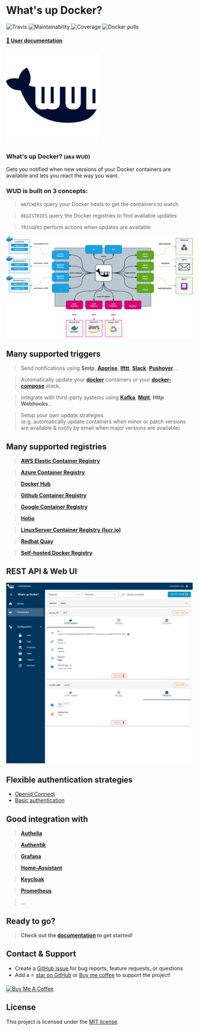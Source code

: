 # What's up Docker?

![Travis](https://img.shields.io/travis/fmartinou/whats-up-docker/master)
![Maintainability](https://img.shields.io/codeclimate/maintainability/fmartinou/whats-up-docker)
![Coverage](https://img.shields.io/codeclimate/coverage/fmartinou/whats-up-docker)
![Docker pulls](https://img.shields.io/docker/pulls/fmartinou/whats-up-docker)

#### [:blue_book: User documentation](https://fmartinou.github.io/whats-up-docker/)

![](docs/wud_logo_250.png)

### What's up Docker? <small>(aka **WUD**)</small>
Gets you notified when new versions of your Docker containers are available and lets you react the way you want.

### WUD is built on 3 concepts:

> `WATCHERS` query your Docker hosts to get the containers to watch

> `REGISTRIES` query the Docker registries to find available updates

> `TRIGGERS` perform actions when updates are available

![image](docs/introduction/wud_arch.png)

## Many supported triggers
> Send notifications using **Smtp**, [**Apprise**](https://github.com/caronc/apprise-api), [**Ifttt**](https://ifttt.com), [**Slack**](https://slack.com), [**Pushover**](https://pushover.net)...

> Automatically update your [**docker**](https://www.docker.com) containers or your [**docker-compose**](https://docs.docker.com/compose) stack.

> Integrate with third-party systems using [**Kafka**](https://kafka.apache.org), [**Mqtt**](https://mqtt.org), **Http Webhooks**...

> Setup your own update strategies \
> (e.g. automatically update containers when minor or patch versions are available & notify by email when major versions are available)

## Many supported registries

> [**AWS Elastic Container Registry**](https://aws.amazon.com/ecr)

> [**Azure Container Registry**](https://azure.microsoft.com/services/container-registry)

> [**Docker Hub**](http://hub.docker.com)

> [**Github Container Registry**](https://docs.github.com/en/packages/working-with-a-github-packages-registry/working-with-the-docker-registry)

> [**Google Container Registry**](https://cloud.google.com/container-registry)

> [**Hotio**](https://hotio.dev)

> [**LinuxServer Container Registry (lscr.io)**](https://fleet.linuxserver.io/)

> [**Redhat Quay**](https://quay.io/)

> [**Self-hosted Docker Registry**](https://docs.docker.com/registry/)

## REST API & Web UI
![image](docs/ui/ui.png)

## Flexible authentication strategies
- [Openid Connect](https://openid.net/connect/)
- [Basic authentication](https://developer.mozilla.org/en-US/docs/Web/HTTP/Authentication)

## Good integration with

> [**Authelia**](https://www.authelia.com/)

> [**Authentik**](https://goauthentik.io/)

> [**Grafana**](https://grafana.com/)

> [**Home-Assistant**](https://www.home-assistant.io/)

> [**Keycloak**](https://www.keycloak.org/)

> [**Prometheus**](https://prometheus.io/)

> ...

## Ready to go?
> **Check out the [documentation](https://fmartinou.github.io/whats-up-docker/) to get started!**

## Contact & Support
- Create a [GitHub issue](https://github.com/fmartinou/whats-up-docker/issues) for bug reports, feature requests, or questions
- Add a ⭐️ [star on GitHub](https://github.com/fmartinou/whats-up-docker) or [Buy me coffee](https://www.buymeacoffee.com/61rUNMm)&nbsp;to support the project!

<a href="https://www.buymeacoffee.com/61rUNMm" target="_blank"><img src="https://www.buymeacoffee.com/assets/img/custom_images/orange_img.png" alt="Buy Me A Coffee" style="height: 41px !important;width: 174px !important;box-shadow: 0px 3px 2px 0px rgba(190, 190, 190, 0.5) !important;-webkit-box-shadow: 0px 3px 2px 0px rgba(190, 190, 190, 0.5) !important;" ></a>

## License
This project is licensed under the [MIT license](https://github.com/fmartinou/whats-up-docker/blob/master/LICENSE).
